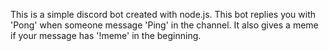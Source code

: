 This is a simple discord bot created with node.js.
This bot replies you with 'Pong' when someone message 'Ping' in the channel.
It also gives a meme if your message has '!meme' in the beginning.
